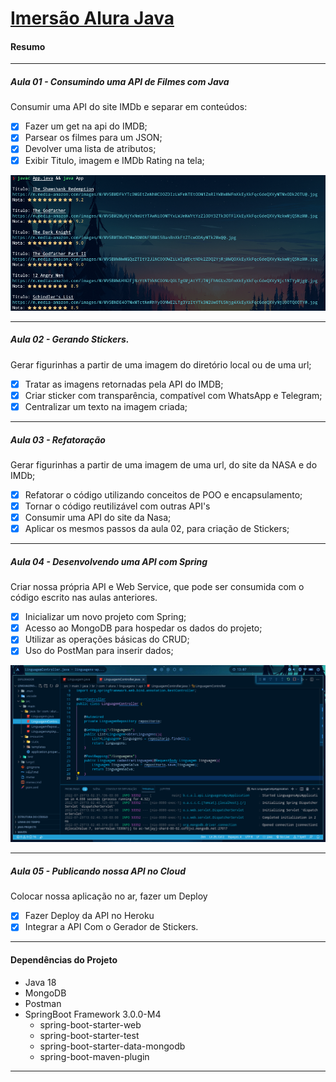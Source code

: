 # [Imersão Alura Java](https://www.alura.com.br/imersao-java?version=java2)

#### Resumo
_____________________
 
##### Aula 01 - Consumindo uma API de Filmes com Java

Consumir uma API do site IMDb e separar em conteúdos:

- [x] Fazer um get na api do IMDB;
- [x] Parsear os filmes para um JSON;
- [x] Devolver uma lista de atributos;
- [x] Exibir Titulo, imagem e IMDb Rating na tela;

<p align="left">
<img src="https://github.com/leandrofmoraes/imersao-java-alura/blob/master/imagens/IMDb-api-alura-stickers.png" width="600px">
</p>

_____________________
##### Aula 02 - Gerando Stickers.

Gerar figurinhas a partir de uma imagem do diretório local ou de uma url;

- [x] Tratar as imagens retornadas pela API do IMDB;
- [x] Criar sticker com transparência, compatível com WhatsApp e Telegram;
- [x] Centralizar um texto na imagem criada;
_____________________

##### Aula 03 - Refatoração   

Gerar figurinhas a partir de uma imagem de uma url, do site da NASA e do IMDb;
- [x] Refatorar o código utilizando conceitos de POO e encapsulamento; 
- [x] Tornar o código reutilizável com outras API's
- [x] Consumir uma API do site da Nasa;
- [x] Aplicar os mesmos passos da aula 02, para criação de Stickers;
_____________________

##### Aula 04 - Desenvolvendo uma API com Spring

Criar nossa própria API e Web Service, que pode ser consumida com o código escrito nas aulas anteriores.

- [x] Inicializar um novo projeto com Spring; 
- [x] Acesso ao MongoDB para hospedar os dados do projeto;
- [x] Utilizar as operações básicas do CRUD; 
- [x] Uso do PostMan para inserir dados;

<p align="left">
<img src="https://github.com/leandrofmoraes/imersao-java-alura/blob/master/imagens/VsCode-Java-Spring_5.png" width="800px">
</p>

_____________________

##### Aula 05 - Publicando nossa API no Cloud

Colocar nossa aplicação no ar, fazer um Deploy

- [x] Fazer Deploy da API no Heroku
- [x] Integrar a API Com o Gerador de Stickers.

_____________________

#### Dependências do Projeto
- Java 18
- MongoDB
- Postman
- SpringBoot Framework 3.0.0-M4
    - spring-boot-starter-web
    - spring-boot-starter-test
    - spring-boot-starter-data-mongodb
    - spring-boot-maven-plugin

<!-- (PT-Br) -->
<!-- Projeto criado durante as aulas da Imersão Java da Alura. -->

<!-- (Eng) -->
<!-- Project carried out at Alura's Java Immersion (intensive java class) -->

_____________________


